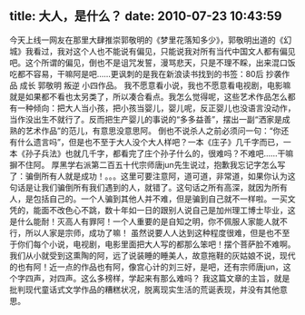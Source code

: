 title: 大人，是什么？
date: 2010-07-23 10:43:59
---

今天上线一网友在那里大肆推崇郭敬明的《梦里花落知多少》，郭敬明出道的《幻城》我看过，我对这个人也不能说有偏见，只能说我对所有当代中国文人都有偏见吧。这个所谓的偏见，倒也不是诅咒发誓，漫骂悲天，只是不理不睬，出来混口饭吃都不容易，干嘛阿是吧……更讽刺的是我在新浪读书找到的书签：80后 抄袭作品 成长 郭敬明 叛逆 小四作品。
		我不愿意看小说，我也不愿意看电视剧，电影嘛就是如果都不看也太另类了，所以凑合看点。我怎么觉得呢，这些艺术作品怎么都有一种倾向：把大人当小孩，把小孩当婴儿，婴儿呢，反正婴儿也没语言没动作，当作没出生不就行了。反而把生产婴儿的事说的“多多益善”，摆出一副“洒家是成熟的艺术作品”的范儿，有意思没意思阿。
		倒也不说杀人之前必须问一句：“你还有什么遗言吗”，但是也不至于大人没个大人样吧？一本《庄子》几千字而已，一本《孙子兵法》也就几千字，都看完了庄个孙子什么的，很难吗？不难吧……干嘛摒不住阿。
		厚黑学右派第二百五十代宗师唐jun先生说过，抱歉我忘记字怎么写了：骗倒所有人就是成功！。。。这里可要注意阿，道可道，非常道，如果你认为这句话是让我们骗倒所有我们遇到的人，就错了。这句话之所有高深，就因为所有人，是包括自己的。一个人骗到其他人并不难，但是骗到自己就不一样啦。一买文凭的，能面不改色心不跳，数十年如一日的跟别人说自己是加州理工博士毕业，这是什么能耐！灭高人有罪阿！一个人重要的是自知之明，你不佩服人家能人就不行，所以人家是宗师，成功了嘛！
		虽然说要人人达到这种程度很难，但是也不至于你们每个小说，电视剧，电影里面把大人写的都那么笨吧！摆个菩萨脸不难啊。我们从小就受到这熏陶的阿，远了说装睡的睡美人，故意拖鞋的灰姑娘不说，现代的也有阿！近一点的作品也有阿，像宫心计的刘三好，是吧，还有宗师唐jun，这个字四声，对四声。这么多榜样，学起来有那么难吗？
		我这篇文章的主旨，就是批判现代童话式文学作品的糟糕状况，脱离现实生活的荒诞表现，并没有其他意思。